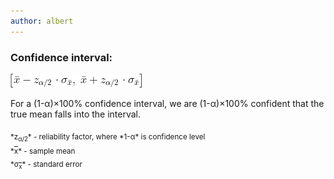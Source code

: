 ```yaml
---
author: albert
---
```

<!--more-->
### Confidence interval:
![Z-score](/assets/images/handbook/statistics/confidence_interval.gif)

For a (1-&alpha;)&times;100% confidence interval, we are (1-&alpha;)&times;100% confident that the true mean falls into the interval.

<sub>
*z<sub>&alpha;/2</sub>* - reliability factor, where *1-&alpha;* is confidence level <br />
*<span style="text-decoration:overline">x</span>* - sample mean <br />
*&sigma;<sub><span style="text-decoration:overline">x</span></sub>* - standard error 
</sub>
